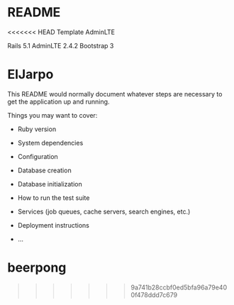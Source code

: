 # README

<<<<<<< HEAD
Template AdminLTE

Rails 5.1
AdminLTE 2.4.2
Bootstrap 3



ElJarpo
=======
This README would normally document whatever steps are necessary to get the
application up and running.

Things you may want to cover:

* Ruby version

* System dependencies

* Configuration

* Database creation

* Database initialization

* How to run the test suite

* Services (job queues, cache servers, search engines, etc.)

* Deployment instructions

* ...
# beerpong
>>>>>>> 9a741b28ccbf0ed5bfa96a79e400f478ddd7c679
